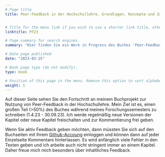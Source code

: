```yaml
---
# Page title
title: Peer-Feedback in der Hochschullehre. Grundlagen, Konzepte und Implementationsbeispiele


# Title for the menu link if you wish to use a shorter link title, otherwise remove this option.
linktitle: PF23

# Page summary for search engines.
summary: "Hier finden Sie ein Work in Progress des Buches 'Peer-Feedback in der Hochschullehre: Grundlagen, Konzept und Implementationsbeispiele'"

# Date page published
date: "2023-03-25"

# Book page type (do not modify).
type: book

# Position of this page in the menu. Remove this option to sort alphabetically.
weight: 1
---
```

Auf dieser Seite sehen Sie den Fortschritt an meinem Buchprojekt zur Nutzung von Peer-Feedback in der Hochschullehre. Mein Ziel ist es, einen großen Teil (>50%) des Buches während meines Forschungssemesters zu schreiben (1.4.23 - 30.09.23). Ich werde regelmäßig neue Versionen der Kapitel oder neue Kapitel freischalten und zur Kommentierung frei geben.

Wenn Sie aktiv Feedback geben möchten, dann müssten Sie sich auf den Buchseiten mit Ihrem [Github-Accoung](https://github.com) einloggen und können dann auf jeder Einzelseite Kommentare hinterlassen. Es wird anfänglich viele Fehler in den Texten geben und ich arbeite auch nicht stringent immer an einem Kapitel. Daher freue mich mich besonders über inhaltliches Feedback.